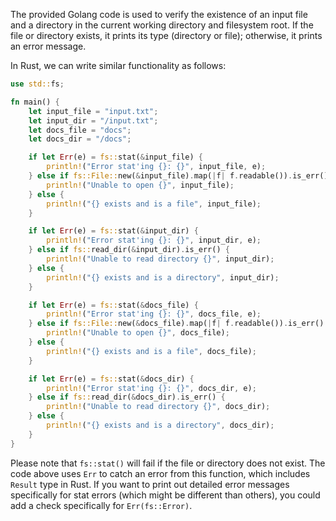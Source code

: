 The provided Golang code is used to verify the existence of an input file and a directory in the current working directory and filesystem root. If the file or directory exists, it prints its type (directory or file); otherwise, it prints an error message.

In Rust, we can write similar functionality as follows:
```rust
use std::fs;

fn main() {
    let input_file = "input.txt";
    let input_dir = "/input.txt";
    let docs_file = "docs";
    let docs_dir = "/docs";

    if let Err(e) = fs::stat(&input_file) {
        println!("Error stat'ing {}: {}", input_file, e);
    } else if fs::File::new(&input_file).map(|f| f.readable()).is_err() {
        println!("Unable to open {}", input_file);
    } else {
        println!("{} exists and is a file", input_file);
    }

    if let Err(e) = fs::stat(&input_dir) {
        println!("Error stat'ing {}: {}", input_dir, e);
    } else if fs::read_dir(&input_dir).is_err() {
        println!("Unable to read directory {}", input_dir);
    } else {
        println!("{} exists and is a directory", input_dir);
    }

    if let Err(e) = fs::stat(&docs_file) {
        println!("Error stat'ing {}: {}", docs_file, e);
    } else if fs::File::new(&docs_file).map(|f| f.readable()).is_err() {
        println!("Unable to open {}", docs_file);
    } else {
        println!("{} exists and is a file", docs_file);
    }

    if let Err(e) = fs::stat(&docs_dir) {
        println!("Error stat'ing {}: {}", docs_dir, e);
    } else if fs::read_dir(&docs_dir).is_err() {
        println!("Unable to read directory {}", docs_dir);
    } else {
        println!("{} exists and is a directory", docs_dir);
    }
}
```
Please note that `fs::stat()` will fail if the file or directory does not exist. The code above uses `Err` to catch an error from this function, which includes `Result` type in Rust. If you want to print out detailed error messages specifically for stat errors (which might be different than others), you could add a check specifically for `Err(fs::Error)`.
